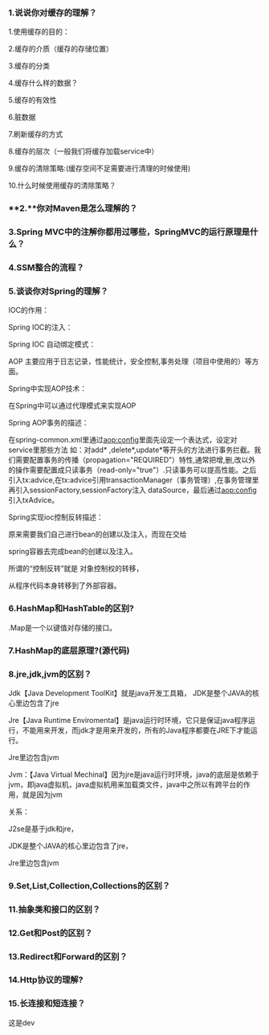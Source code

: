 ### 1.说说你对缓存的理解？

1.使用缓存的目的：

2.缓存的介质（缓存的存储位置）

3.缓存的分类

4.缓存什么样的数据？

5.缓存的有效性

6.脏数据

7.刷新缓存的方式

8.缓存的层次（一般我们将缓存加载service中）

9.缓存的清除策略:(缓存空间不足需要进行清理的时候使用)

10.什么时候使用缓存的清除策略？

### **2.**你对Maven是怎么理解的？

### 3.Spring MVC中的注解你都用过哪些，SpringMVC的运行原理是什么？

### 4.SSM整合的流程？

### 5.谈谈你对Spring的理解？

IOC的作用：

Spring IOC的注入：

Spring IOC 自动绑定模式：

 AOP  主要应用于日志记录，性能统计，安全控制,事务处理（项目中使用的）等方面。

Spring中实现AOP技术：

 在Spring中可以通过代理模式来实现AOP



Spring AOP事务的描述：

在spring-common.xml里通过<aop:config>里面先设定一个表达式，设定对service里那些方法  如：对add* ,delete*,update*等开头的方法进行事务拦截。我们需要配置事务的传播（propagation="REQUIRED"）特性,通常把增,删,改以外的操作需要配置成只读事务（read-only="true"）.只读事务可以提高性能。之后引入tx:advice,在tx:advice引用transactionManager（事务管理）,在事务管理里再引入sessionFactory,sessionFactory注入 dataSource，最后通过<aop:config>引入txAdvice。



Spring实现ioc控制反转描述：

 原来需要我们自己进行bean的创建以及注入，而现在交给

spring容器去完成bean的创建以及注入。

 所谓的“控制反转”就是 对象控制权的转移，

从程序代码本身转移到了外部容器。

### 6.HashMap和HashTable的区别?

.Map是一个以键值对存储的接口。

### 7.HashMap的底层原理?(源代码)

### 8.jre,jdk,jvm的区别？

Jdk【Java Development ToolKit】就是java开发工具箱， JDK是整个JAVA的核心里边包含了jre

Jre【Java  Runtime  Enviromental】是java运行时环境，它只是保证java程序运行，不能用来开发，而jdk才是用来开发的，所有的Java程序都要在JRE下才能运行。

Jre里边包含jvm

Jvm：【Java Virtual Mechinal】因为jre是java运行时环境，java的底层是依赖于jvm，即java虚拟机，java虚拟机用来加载类文件，java中之所以有跨平台的作用，就是因为jvm

关系：

 J2se是基于jdk和jre，

 JDK是整个JAVA的核心里边包含了jre，

 Jre里边包含jvm

### 9.Set,List,Collection,Collections的区别？

### 11.抽象类和接口的区别？

### 12.Get和Post的区别？

### 13.Redirect和Forward的区别？

### 14.Http协议的理解?

### 15.长连接和短连接？



这是dev